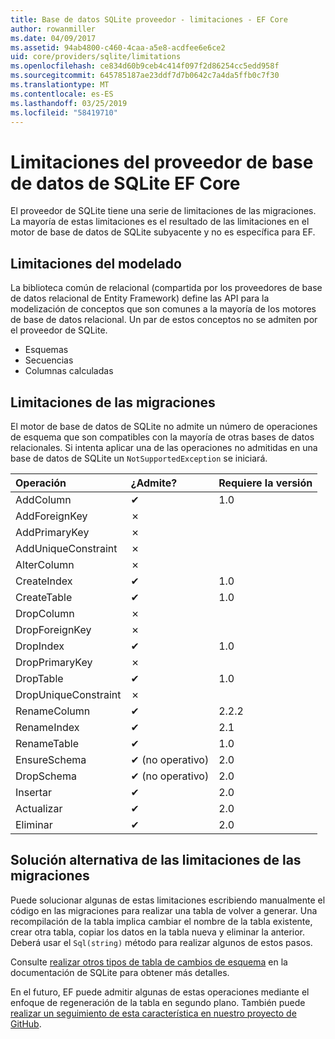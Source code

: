 ```yaml
---
title: Base de datos SQLite proveedor - limitaciones - EF Core
author: rowanmiller
ms.date: 04/09/2017
ms.assetid: 94ab4800-c460-4caa-a5e8-acdfee6e6ce2
uid: core/providers/sqlite/limitations
ms.openlocfilehash: ce834d60b9ceb4c414f097f2d86254cc5edd958f
ms.sourcegitcommit: 645785187ae23ddf7d7b0642c7a4da5ffb0c7f30
ms.translationtype: MT
ms.contentlocale: es-ES
ms.lasthandoff: 03/25/2019
ms.locfileid: "58419710"
---
```

# <a name="sqlite-ef-core-database-provider-limitations"></a>Limitaciones del proveedor de base de datos de SQLite EF Core

El proveedor de SQLite tiene una serie de limitaciones de las migraciones. La mayoría de estas limitaciones es el resultado de las limitaciones en el motor de base de datos de SQLite subyacente y no es específica para EF.

## <a name="modeling-limitations"></a>Limitaciones del modelado

La biblioteca común de relacional (compartida por los proveedores de base de datos relacional de Entity Framework) define las API para la modelización de conceptos que son comunes a la mayoría de los motores de base de datos relacional. Un par de estos conceptos no se admiten por el proveedor de SQLite.

* Esquemas
* Secuencias
* Columnas calculadas

## <a name="migrations-limitations"></a>Limitaciones de las migraciones

El motor de base de datos de SQLite no admite un número de operaciones de esquema que son compatibles con la mayoría de otras bases de datos relacionales. Si intenta aplicar una de las operaciones no admitidas en una base de datos de SQLite un `NotSupportedException` se iniciará.

| Operación            | ¿Admite? | Requiere la versión |
|:---------------------|:-----------|:-----------------|
| AddColumn            | ✔          | 1.0              |
| AddForeignKey        | ✗          |                  |
| AddPrimaryKey        | ✗          |                  |
| AddUniqueConstraint  | ✗          |                  |
| AlterColumn          | ✗          |                  |
| CreateIndex          | ✔          | 1.0              |
| CreateTable          | ✔          | 1.0              |
| DropColumn           | ✗          |                  |
| DropForeignKey       | ✗          |                  |
| DropIndex            | ✔          | 1.0              |
| DropPrimaryKey       | ✗          |                  |
| DropTable            | ✔          | 1.0              |
| DropUniqueConstraint | ✗          |                  |
| RenameColumn         | ✔          | 2.2.2            |
| RenameIndex          | ✔          | 2.1              |
| RenameTable          | ✔          | 1.0              |
| EnsureSchema         | ✔ (no operativo)  | 2.0              |
| DropSchema           | ✔ (no operativo)  | 2.0              |
| Insertar               | ✔          | 2.0              |
| Actualizar               | ✔          | 2.0              |
| Eliminar               | ✔          | 2.0              |

## <a name="migrations-limitations-workaround"></a>Solución alternativa de las limitaciones de las migraciones

Puede solucionar algunas de estas limitaciones escribiendo manualmente el código en las migraciones para realizar una tabla de volver a generar. Una recompilación de la tabla implica cambiar el nombre de la tabla existente, crear otra tabla, copiar los datos en la tabla nueva y eliminar la anterior. Deberá usar el `Sql(string)` método para realizar algunos de estos pasos.

Consulte [realizar otros tipos de tabla de cambios de esquema](http://sqlite.org/lang_altertable.html#otheralter) en la documentación de SQLite para obtener más detalles.

En el futuro, EF puede admitir algunas de estas operaciones mediante el enfoque de regeneración de la tabla en segundo plano. También puede [realizar un seguimiento de esta característica en nuestro proyecto de GitHub](https://github.com/aspnet/EntityFrameworkCore/issues/329).
